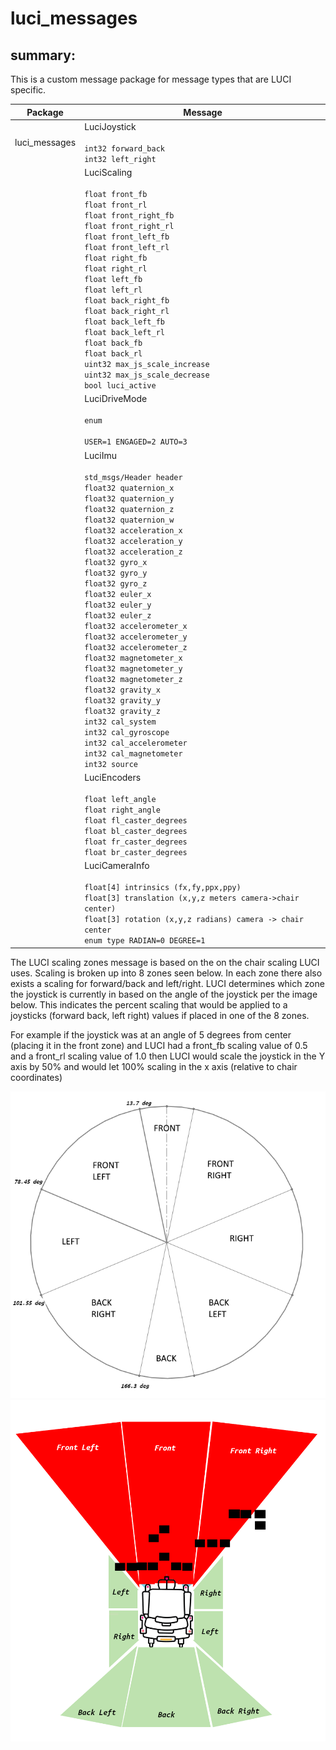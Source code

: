 # luci_messages

## summary:

This is a custom message package for message types that are LUCI specific.

| Package       | Message                                                                                                                                                                                                                                                                                                                                                                                                                                                                                                                                                                                                                                                                                                                                                                                                                      |
| ------------- | ---------------------------------------------------------------------------------------------------------------------------------------------------------------------------------------------------------------------------------------------------------------------------------------------------------------------------------------------------------------------------------------------------------------------------------------------------------------------------------------------------------------------------------------------------------------------------------------------------------------------------------------------------------------------------------------------------------------------------------------------------------------------------------------------------------------------------- |
| luci_messages | LuciJoystick <br/><br/> `int32 forward_back` <br/> `int32 left_right`                                                                                                                                                                                                                                                                                                                                                                                                                                                                                                                                                                                                                                                                                                                                                        |
|               | LuciScaling <br/><br/> `float front_fb` <br/> `float front_rl` <br/> `float front_right_fb` <br/> `float front_right_rl` <br/> `float front_left_fb` <br/> `float front_left_rl` <br/> `float right_fb` <br/> `float right_rl` <br/> `float left_fb` <br/> `float left_rl` <br/> `float back_right_fb` <br/> `float back_right_rl` <br/> `float back_left_fb` <br/> `float back_left_rl` <br/> `float back_fb` <br/> `float back_rl` <br/> `uint32 max_js_scale_increase` <br/> `uint32 max_js_scale_decrease` <br/> `bool luci_active`                                                                                                                                                                                                                                                                                      |
|               | LuciDriveMode <br/><br/> `enum` <br></br> `USER=1 ENGAGED=2 AUTO=3`                                                                                                                                                                                                                                                                                                                                                                                                                                                                                                                                                                                                                                                                                                                                                          |
|               | LuciImu <br></br> `std_msgs/Header header` <br/> `float32 quaternion_x` <br/> `float32 quaternion_y` <br/> `float32 quaternion_z` <br/> `float32 quaternion_w` <br/> `float32 acceleration_x` <br/> `float32 acceleration_y` <br/> `float32 acceleration_z` <br/> `float32 gyro_x` <br/> `float32 gyro_y` <br/> `float32 gyro_z` <br/> `float32 euler_x` <br/> `float32 euler_y` <br/> `float32 euler_z` <br/> `float32 accelerometer_x` <br/> `float32 accelerometer_y` <br/> `float32 accelerometer_z` <br/> `float32 magnetometer_x` <br/> `float32 magnetometer_y` <br/> `float32 magnetometer_z` <br/> `float32 gravity_x` <br/> `float32 gravity_y` <br/> `float32 gravity_z` <br/> `int32 cal_system` <br/> `int32 cal_gyroscope` <br/> `int32 cal_accelerometer` <br/> `int32 cal_magnetometer` <br/> `int32 source` |
|               | LuciEncoders <br/><br/> `float left_angle` <br/> `float right_angle` <br/> `float fl_caster_degrees` <br/> `float bl_caster_degrees` <br/> `float fr_caster_degrees` <br/> `float br_caster_degrees`                                                                                                                                                                                                                                                                                                                                                                                                                                                                                                                                                                                                                         |
|               | LuciCameraInfo <br/><br/> `float[4] intrinsics (fx,fy,ppx,ppy)` <br/> `float[3] translation (x,y,z meters camera->chair center)` <br/> `float[3] rotation (x,y,z radians) camera -> chair center` <br/> `enum type RADIAN=0 DEGREE=1`<br/>                                                                                                                                                                                                                                                                                                                                                                                                                                                                                                                                                                                                                                                  |

The LUCI scaling zones message is based on the on the chair scaling LUCI uses. Scaling is broken up into 8 zones seen below. In each zone there also exists a scaling for forward/back and left/right. LUCI determines which zone the joystick is currently in based on the angle of the joystick per the image below. This indicates the percent scaling that would be applied to a joysticks (forward back, left right) values if placed in one of the 8 zones.

For example if the joystick was at an angle of 5 degrees from center (placing it in the front zone) and LUCI had a front_fb scaling value of 0.5 and a front_rl scaling value of 1.0 then LUCI would scale the joystick in the Y axis by 50% and would let 100% scaling in the x axis (relative to chair coordinates)

![luci scaling image](zone-ring.png)
![luci zone image](zones.png)
